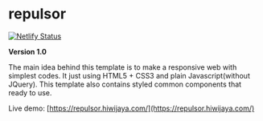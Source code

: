 # repulsor

[![Netlify Status](https://api.netlify.com/api/v1/badges/b08e7bad-bbaf-4525-82c5-5fb682009385/deploy-status)](https://app.netlify.com/sites/repulsor/deploys)

**Version 1.0**

The main idea behind this template is to make a responsive web with simplest codes. It just using  HTML5 + CSS3 and plain Javascript(without JQuery). This template also contains styled common components that ready to use.

Live demo:
[https://repulsor.hiwijaya.com/](https://repulsor.hiwijaya.com/)
